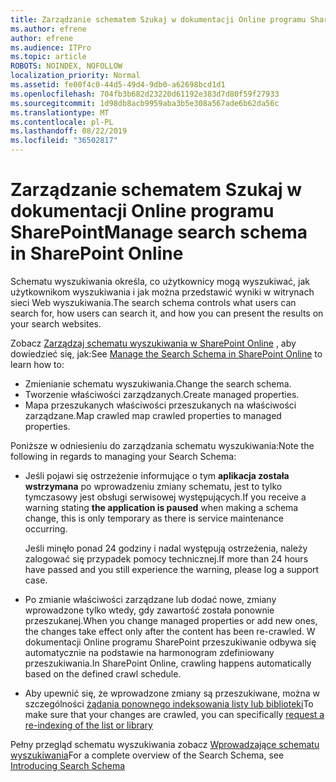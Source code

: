 ```yaml
---
title: Zarządzanie schematem Szukaj w dokumentacji Online programu SharePoint
ms.author: efrene
author: efrene
ms.audience: ITPro
ms.topic: article
ROBOTS: NOINDEX, NOFOLLOW
localization_priority: Normal
ms.assetid: fe00f4c0-44d5-49d4-9db0-a62698bcd1d1
ms.openlocfilehash: 704fb3b682d23220d61192e383d7d80f59f27933
ms.sourcegitcommit: 1d98db8acb9959aba3b5e308a567ade6b62da56c
ms.translationtype: MT
ms.contentlocale: pl-PL
ms.lasthandoff: 08/22/2019
ms.locfileid: "36502817"
---
```

# <a name="manage-search-schema-in-sharepoint-online"></a><span data-ttu-id="1bed7-102">Zarządzanie schematem Szukaj w dokumentacji Online programu SharePoint</span><span class="sxs-lookup"><span data-stu-id="1bed7-102">Manage search schema in SharePoint Online</span></span>

<span data-ttu-id="1bed7-103">Schematu wyszukiwania określa, co użytkownicy mogą wyszukiwać, jak użytkownikom wyszukiwania i jak można przedstawić wyniki w witrynach sieci Web wyszukiwania.</span><span class="sxs-lookup"><span data-stu-id="1bed7-103">The search schema controls what users can search for, how users can search it, and how you can present the results on your search websites.</span></span> 

<span data-ttu-id="1bed7-104">Zobacz [Zarządzaj schematu wyszukiwania w SharePoint Online](https://docs.microsoft.com/sharepoint/manage-search-schema) , aby dowiedzieć się, jak:</span><span class="sxs-lookup"><span data-stu-id="1bed7-104">See [Manage the Search Schema in SharePoint Online](https://docs.microsoft.com/sharepoint/manage-search-schema) to learn how to:</span></span> 
- <span data-ttu-id="1bed7-105">Zmienianie schematu wyszukiwania.</span><span class="sxs-lookup"><span data-stu-id="1bed7-105">Change the search schema.</span></span>
- <span data-ttu-id="1bed7-106">Tworzenie właściwości zarządzanych.</span><span class="sxs-lookup"><span data-stu-id="1bed7-106">Create managed properties.</span></span>
- <span data-ttu-id="1bed7-107">Mapa przeszukanych właściwości przeszukanych na właściwości zarządzane.</span><span class="sxs-lookup"><span data-stu-id="1bed7-107">Map crawled map crawled properties to managed properties.</span></span>

<span data-ttu-id="1bed7-108">Poniższe w odniesieniu do zarządzania schematu wyszukiwania:</span><span class="sxs-lookup"><span data-stu-id="1bed7-108">Note the following in regards to managing your Search Schema:</span></span>

- <span data-ttu-id="1bed7-109">Jeśli pojawi się ostrzeżenie informujące o tym **aplikacja została wstrzymana** po wprowadzeniu zmiany schematu, jest to tylko tymczasowy jest obsługi serwisowej występujących.</span><span class="sxs-lookup"><span data-stu-id="1bed7-109">If you receive a warning stating **the application is paused** when making a schema change, this is only temporary as there is service maintenance occurring.</span></span> 

    <span data-ttu-id="1bed7-110">Jeśli minęło ponad 24 godziny i nadal występują ostrzeżenia, należy zalogować się przypadek pomocy technicznej.</span><span class="sxs-lookup"><span data-stu-id="1bed7-110">If more than 24 hours have passed and you still experience the warning, please log a support case.</span></span>
- <span data-ttu-id="1bed7-111">Po zmianie właściwości zarządzane lub dodać nowe, zmiany wprowadzone tylko wtedy, gdy zawartość została ponownie przeszukanej.</span><span class="sxs-lookup"><span data-stu-id="1bed7-111">When you change managed properties or add new ones, the changes take effect only after the content has been re-crawled.</span></span> <span data-ttu-id="1bed7-112">W dokumentacji Online programu SharePoint przeszukiwanie odbywa się automatycznie na podstawie na harmonogram zdefiniowany przeszukiwania.</span><span class="sxs-lookup"><span data-stu-id="1bed7-112">In SharePoint Online, crawling happens automatically based on the defined crawl schedule.</span></span>
- <span data-ttu-id="1bed7-113">Aby upewnić się, że wprowadzone zmiany są przeszukiwane, można w szczególności [żądania ponownego indeksowania listy lub biblioteki](https://docs.microsoft.com/sharepoint/manage-search-schema#request-re-indexing-of-a-document-library-or-list)</span><span class="sxs-lookup"><span data-stu-id="1bed7-113">To make sure that your changes are crawled, you can specifically [request a re-indexing of the list or library](https://docs.microsoft.com/sharepoint/manage-search-schema#request-re-indexing-of-a-document-library-or-list)</span></span> 

<span data-ttu-id="1bed7-114">Pełny przegląd schematu wyszukiwania zobacz [Wprowadzające schematu wyszukiwania](https://blogs.technet.microsoft.com/tothesharepoint/2012/11/25/introducing-search-schema-for-sharepoint-2013/)</span><span class="sxs-lookup"><span data-stu-id="1bed7-114">For a complete overview of the Search Schema, see [Introducing Search Schema](https://blogs.technet.microsoft.com/tothesharepoint/2012/11/25/introducing-search-schema-for-sharepoint-2013/)</span></span> 


